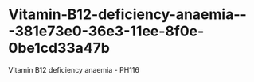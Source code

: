 # Vitamin-B12-deficiency-anaemia---381e73e0-36e3-11ee-8f0e-0be1cd33a47b
Vitamin B12 deficiency anaemia - PH116
